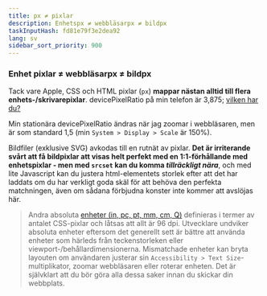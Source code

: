 ```yaml
---
title: px ≠ pixlar
description: Enhetspx ≠ webbläsarpx ≠ bildpx
taskInputHash: fd81e79f3e2dea92
lang: sv
sidebar_sort_priority: 900
---
```

### Enhet pixlar ≠ webbläsarpx ≠ bildpx

Tack vare Apple, CSS och HTML pixlar (`px`) **mappar nästan alltid till flera enhets-/skrivarepixlar**. devicePixelRatio på min telefon är 3,875; [vilken har du?](https://www.mydevice.io/) 

Min stationära devicePixelRatio ändras när jag zoomar i webbläsaren, men är som standard 1,5 (min `System > Display > Scale` är 150%).

Bildfiler (exklusive SVG) avkodas till en rutnät av pixlar. **Det är irriterande svårt att få bildpixlar att visas helt perfekt med en 1:1-förhållande med enhetspixlar - men med `srcset` kan du komma *tillräckligt nära***, och med lite Javascript kan du justera html-elementets storlek efter att det har laddats om du har verkligt goda skäl för att behöva den perfekta matchningen, även om sådana förbjudna konster inte kommer att avslöjas här.

> Andra absoluta [enheter (in, pc, pt, mm, cm, Q)](https://developer.mozilla.org/en-US/docs/Web/CSS/length) definieras i termer av antalet CSS-pixlar och låtsas att allt är 96 dpi. Utvecklare undviker absoluta enheter eftersom det generellt sett är bättre att använda enheter som härleds från teckenstorleken eller viewport-/behållardimensionerna. Mismatchade enheter kan bryta layouten om användaren justerar sin `Accessibility > Text Size`-multiplikator, zoomar webbläsaren eller roterar enheten. Det är självklart att du bör göra alla dessa saker innan du skickar din webbplats.
